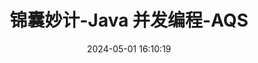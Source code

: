 ---
title: 锦囊妙计-Java 并发编程-AQS
date: 2024-05-01 16:10:19
tags: 
  - Java 
categories: 
  - Interview
password: zzy   
message: 会员文档
---